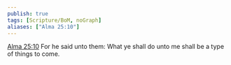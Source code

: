 ```yaml
---
publish: true
tags: [Scripture/BoM, noGraph]
aliases: ["Alma 25:10"]
---
```

[Alma 25:10](https://churchofjesuschrist.org/study/scriptures/bofm/alma/25?lang=eng&id=p10#p10) For he said unto them: What ye shall do unto me shall be a type of things to come.

